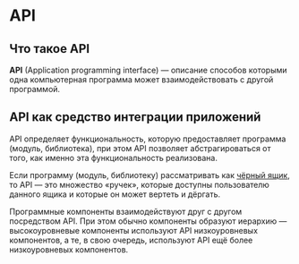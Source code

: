 # API

## Что такое API

**API** \(Application programming interface\) —  описание способов которыми одна компьютерная программа может взаимодействовать с другой программой.

## API как средство интеграции приложений

API определяет функциональность, которую предоставляет программа \(модуль, библиотека\), при этом API позволяет абстрагироваться от того, как именно эта функциональность реализована.

 Если программу \(модуль, библиотеку\) рассматривать как [чёрный ящик](../testirovanie/testing.md#black-box-testing), то API — это множество «ручек», которые доступны пользователю данного ящика и которые он может вертеть и дёргать.

Программные компоненты взаимодействуют друг с другом посредством API. При этом обычно компоненты образуют иерархию — высокоуровневые компоненты используют API низкоуровневых компонентов, а те, в свою очередь, используют API ещё более низкоуровневых компонентов.



